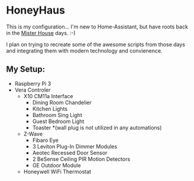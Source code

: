 # HoneyHaus

This is my configuration... I'm new to Home-Assistant, but have roots back in the [Mister House](http://misterhouse.net) days. :-)

I plan on trying to recreate some of the awesome scripts from those days and integrating them with modern technology and convienence.

## My Setup:
* Raspberry Pi 3
* Vera Controler 
  * X10 CM11a Interface
    * Dining Room Chandelier
    * Kitchen Lights
    * Bathroom Sing Light
    * Guest Bedroom Light
    * Toaster *(wall plug is not utilized in any automations)
  * Z-Wave
    * Fibaro Eye
    * 3 Leviton Plug-In Dimmer Modules
    * Aeotec Recessed Door Sensor
    * 2 BeSense Ceiling PIR Motion Detectors
    * GE Outdoor Module
  * Honeywell WiFi Thermostat


